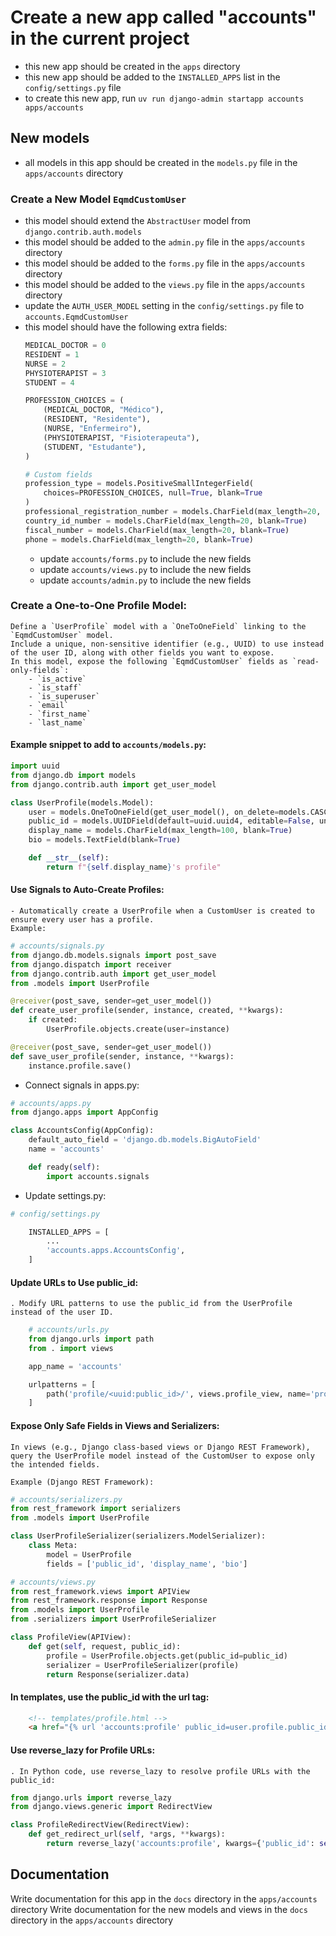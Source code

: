 # Create a new app called "accounts" in the current project

- this new app should be created in the `apps` directory
- this new app should be added to the `INSTALLED_APPS` list in the `config/settings.py` file
- to create this new app, run `uv run django-admin startapp accounts apps/accounts`

## New models

- all models in this app should be created in the `models.py` file in the `apps/accounts` directory

### Create a New Model `EqmdCustomUser`

- this model should extend the `AbstractUser` model from `django.contrib.auth.models`
- this model should be added to the `admin.py` file in the `apps/accounts` directory
- this model should be added to the `forms.py` file in the `apps/accounts` directory
- this model should be added to the `views.py` file in the `apps/accounts` directory
- update the `AUTH_USER_MODEL` setting in the `config/settings.py` file to `accounts.EqmdCustomUser`
- this model should have the following extra fields:
    ```python
    MEDICAL_DOCTOR = 0
    RESIDENT = 1
    NURSE = 2
    PHYSIOTERAPIST = 3
    STUDENT = 4

    PROFESSION_CHOICES = (
        (MEDICAL_DOCTOR, "Médico"),
        (RESIDENT, "Residente"),
        (NURSE, "Enfermeiro"),
        (PHYSIOTERAPIST, "Fisioterapeuta"),
        (STUDENT, "Estudante"),
    )

    # Custom fields
    profession_type = models.PositiveSmallIntegerField(
        choices=PROFESSION_CHOICES, null=True, blank=True
    )
    professional_registration_number = models.CharField(max_length=20, blank=True)
    country_id_number = models.CharField(max_length=20, blank=True)
    fiscal_number = models.CharField(max_length=20, blank=True)
    phone = models.CharField(max_length=20, blank=True)
    ```
    - update  `accounts/forms.py` to include the new fields
    - update  `accounts/views.py` to include the new fields
    - update  `accounts/admin.py` to include the new fields

### Create a One-to-One Profile Model:

    Define a `UserProfile` model with a `OneToOneField` linking to the `EqmdCustomUser` model.
    Include a unique, non-sensitive identifier (e.g., UUID) to use instead of the user ID, along with other fields you want to expose.
    In this model, expose the following `EqmdCustomUser` fields as `read-only-fields`:
        - `is_active`
        - `is_staff`
        - `is_superuser`
        - `email`
        - `first_name`
        - `last_name`


#### Example snippet to add to `accounts/models.py`:
```python
import uuid
from django.db import models
from django.contrib.auth import get_user_model

class UserProfile(models.Model):
    user = models.OneToOneField(get_user_model(), on_delete=models.CASCADE, related_name='profile')
    public_id = models.UUIDField(default=uuid.uuid4, editable=False, unique=True)
    display_name = models.CharField(max_length=100, blank=True)
    bio = models.TextField(blank=True)

    def __str__(self):
        return f"{self.display_name}'s profile"
```
#### Use Signals to Auto-Create Profiles:

    - Automatically create a UserProfile when a CustomUser is created to ensure every user has a profile.
    Example:
```python
# accounts/signals.py
from django.db.models.signals import post_save
from django.dispatch import receiver
from django.contrib.auth import get_user_model
from .models import UserProfile

@receiver(post_save, sender=get_user_model())
def create_user_profile(sender, instance, created, **kwargs):
    if created:
        UserProfile.objects.create(user=instance)

@receiver(post_save, sender=get_user_model())
def save_user_profile(sender, instance, **kwargs):
    instance.profile.save()
```

- Connect signals in apps.py:

```python
# accounts/apps.py
from django.apps import AppConfig

class AccountsConfig(AppConfig):
    default_auto_field = 'django.db.models.BigAutoField'
    name = 'accounts'

    def ready(self):
        import accounts.signals
```
- Update settings.py:
```python
# config/settings.py

    INSTALLED_APPS = [
        ...
        'accounts.apps.AccountsConfig',
    ]
```

#### Update URLs to Use public_id:

    . Modify URL patterns to use the public_id from the UserProfile instead of the user ID.
```python
    # accounts/urls.py
    from django.urls import path
    from . import views

    app_name = 'accounts'

    urlpatterns = [
        path('profile/<uuid:public_id>/', views.profile_view, name='profile'),
    ]
```

#### Expose Only Safe Fields in Views and Serializers:

    In views (e.g., Django class-based views or Django REST Framework), query the UserProfile model instead of the CustomUser to expose only the intended fields.

    Example (Django REST Framework):
```python
# accounts/serializers.py
from rest_framework import serializers
from .models import UserProfile

class UserProfileSerializer(serializers.ModelSerializer):
    class Meta:
        model = UserProfile
        fields = ['public_id', 'display_name', 'bio']
```
```python
# accounts/views.py
from rest_framework.views import APIView
from rest_framework.response import Response
from .models import UserProfile
from .serializers import UserProfileSerializer

class ProfileView(APIView):
    def get(self, request, public_id):
        profile = UserProfile.objects.get(public_id=public_id)
        serializer = UserProfileSerializer(profile)
        return Response(serializer.data)
```

#### In templates, use the public_id with the url tag:
```html
    <!-- templates/profile.html -->
    <a href="{% url 'accounts:profile' public_id=user.profile.public_id %}">{{ user.profile.display_name }}</a>
```

#### Use reverse_lazy for Profile URLs:

    . In Python code, use reverse_lazy to resolve profile URLs with the public_id:
```python
from django.urls import reverse_lazy
from django.views.generic import RedirectView

class ProfileRedirectView(RedirectView):
    def get_redirect_url(self, *args, **kwargs):
        return reverse_lazy('accounts:profile', kwargs={'public_id': self.request.user.profile.public_id})
```
##  Documentation

Write documentation for this app in the `docs` directory in the `apps/accounts` directory
Write documentation for the new models and views in the `docs` directory in the `apps/accounts` directory